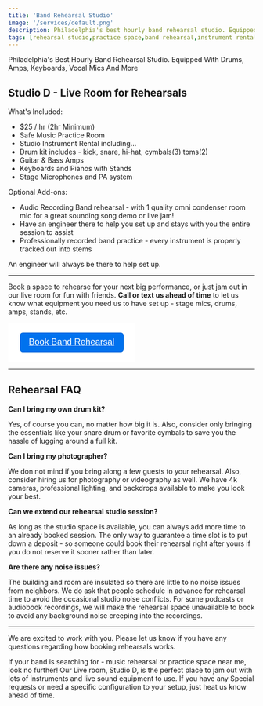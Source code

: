 ```yaml
---
title: 'Band Rehearsal Studio'
image: '/services/default.png'
description: Philadelphia's best hourly band rehearsal studio. Equipped with drums, amps, keyboards, vocal mics and other instruments - Sounds Like Soma 
tags: [rehearsal studio,practice space,band rehearsal,instrument rental]
---
```

Philadelphia's Best Hourly Band Rehearsal Studio. Equipped With Drums, Amps, Keyboards, Vocal Mics And More

## Studio D - Live Room for Rehearsals

What's Included:

- $25 / hr (2hr Minimum)
- Safe Music Practice Room
- Studio Instrument Rental including...
- Drum kit includes - kick, snare, hi-hat, cymbals(3) toms(2)
- Guitar & Bass Amps
- Keyboards and Pianos with Stands
- Stage Microphones and PA system

Optional Add-ons:

- Audio Recording Band rehearsal - with 1 quality omni condenser room mic for a great sounding song demo or live jam!
- Have an engineer there to help you set up and stays with you the entire session to assist
- Professionally recorded band practice - every instrument is properly tracked out into stems


An engineer will always be there to help set up. 

- - -

Book a space to rehearse for your next big performance, or just jam out in our live room for fun with friends. **Call or text us ahead of time** to let us know what equipment you need us to have set up - stage mics, drums, amps, stands, etc. 

<div style="
  overflow: auto;
  display: flex;
  flex-direction: column;
  justify-content: flex-end;
  align-items: center;
  width: 259px;
  background: #FFFFFF;
  font-family: SQ Market, SQ Market, Helvetica, Arial, sans-serif;
  ">
  <div style="padding: 20px;">
  <a target="_blank" href="https://checkout.square.site/buy/QRQWE2MKRDVH3ZS6NDRTP4QP" style="
    display: inline-block;
    font-size: 18px;
    line-height: 38px;
    height: 40px;
    color: #ffffff;
    min-width: 212px;
    background-color: #0072ee;
    text-align: center;
    box-shadow: 0 0 0 1px rgba(0,0,0,.1) inset;
    border-radius: 6px;
  ">Book Band Rehearsal</a>
  </div>
</div>

- - -

## Rehearsal FAQ

**Can I bring my own drum kit?**

Yes, of course you can, no matter how big it is. Also, consider only bringing the essentials like your snare drum or favorite cymbals to save you the hassle of lugging around a full kit.

**Can I bring my photographer?**

We don not mind if you bring along a few guests to your rehearsal. Also, consider hiring us for photography or videography as well. We have 4k cameras, professional lighting, and backdrops available to make you look your best.

**Can we extend our rehearsal studio session?**

As long as the studio space is available, you can always add more time to an already booked session. The only way to guarantee a time slot is to put down a deposit - so someone could book their rehearsal right after yours if you do not reserve it sooner rather than later.

**Are there any noise issues?**

The building and room are insulated so there are little to no noise issues from neighbors. We do ask that people schedule in advance for rehearsal time to avoid the occasional studio noise conflicts. For some podcasts or audiobook recordings, we will make the rehearsal space unavailable to book to avoid any background noise creeping into the recordings. 

- - -

We are excited to work with you. Please let us know if you have any questions regarding how booking rehearsals works.

If your band is searching for - music rehearsal or practice space near me, look no further!  Our Live room, Studio D, is the perfect place to jam out with lots of instruments and live sound equipment to use. If you have any Special requests or need a specific configuration to your setup, just heat us know ahead of time.


